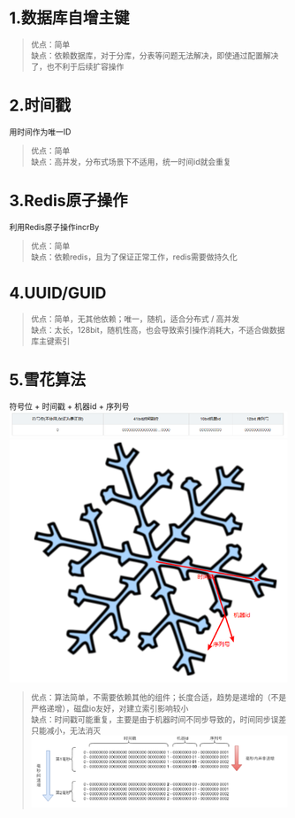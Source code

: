 1.数据库自增主键  
=  
>优点：简单  
>缺点：依赖数据库，对于分库，分表等问题无法解决，即使通过配置解决了，也不利于后续扩容操作  

2.时间戳  
=  
用时间作为唯一ID  
>优点：简单  
>缺点：高并发，分布式场景下不适用，统一时间id就会重复    

3.Redis原子操作  
=  
利用Redis原子操作incrBy  
>优点：简单  
>缺点：依赖redis，且为了保证正常工作，redis需要做持久化      

4.UUID/GUID  
=  
>优点：简单，无其他依赖；唯一，随机，适合分布式 / 高并发  
>缺点：太长，128bit，随机性高，也会导致索引操作消耗大，不适合做数据库主键索引

5.雪花算法  
=  
符号位 + 时间戳 + 机器id + 序列号     
![雪花算法id](../../image/分布式id/雪花算法id组成.png)  
![雪花算法示意](../../image/分布式id/雪花算法示意.png)  
>优点：算法简单，不需要依赖其他的组件；长度合适，趋势是递增的（不是严格递增），磁盘io友好，对建立索引影响较小  
>缺点：时间戳可能重复，主要是由于机器时间不同步导致的，时间同步误差只能减小，无法消灭      
![id趋势递增](../../image/分布式id/雪花算法id趋势递增.png)  




